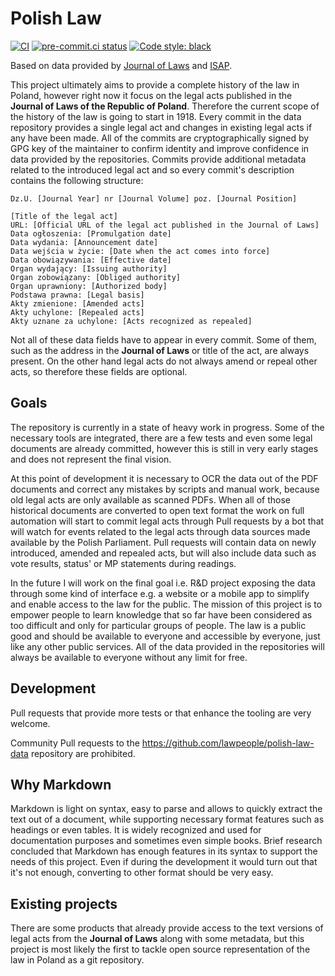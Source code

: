 # Polish Law

[![CI](https://github.com/lawpeople/polish-law/actions/workflows/ci.yml/badge.svg)](https://github.com/lawpeople/polish-law/actions/workflows/ci.yml)
[![pre-commit.ci status](https://results.pre-commit.ci/badge/github/lawpeople/polish-law/main.svg)](https://results.pre-commit.ci/latest/github/lawpeople/polish-law/main)
[![Code style: black](https://img.shields.io/badge/code%20style-black-000000.svg)](https://github.com/lawpeople/polish-law/)

Based on data provided by [Journal of Laws](https://dziennikustaw.gov.pl) and [ISAP](https://isap.sejm.gov.pl).

This project ultimately aims to provide a complete history of the law in Poland, however right now it focus on the legal acts published in the **Journal of Laws of the Republic of Poland**. Therefore the current scope of the history of the law is going to start in 1918. Every commit in the data repository provides a single legal act and changes in existing legal acts if any have been made. All of the commits are cryptographically signed by GPG key of the maintainer to confirm identity and improve confidence in data provided by the repositories. Commits provide additional metadata related to the introduced legal act and so every commit's description contains the following structure:

```
Dz.U. [Journal Year] nr [Journal Volume] poz. [Journal Position]

[Title of the legal act]
URL: [Official URL of the legal act published in the Journal of Laws]
Data ogłoszenia: [Promulgation date]
Data wydania: [Announcement date]
Data wejścia w życie: [Date when the act comes into force]
Data obowiązywania: [Effective date]
Organ wydający: [Issuing authority]
Organ zobowiązany: [Obliged authority]
Organ uprawniony: [Authorized body]
Podstawa prawna: [Legal basis]
Akty zmienione: [Amended acts]
Akty uchylone: [Repealed acts]
Akty uznane za uchylone: [Acts recognized as repealed]
```

Not all of these data fields have to appear in every commit. Some of them, such as the address in the **Journal of Laws** or title of the act, are always present. On the other hand legal acts do not always amend or repeal other acts, so therefore these fields are optional.

## Goals

The repository is currently in a state of heavy work in progress. Some of the necessary tools are integrated, there are a few tests and even some legal documents are already committed, however this is still in very early stages and does not represent the final vision.

At this point of development it is necessary to OCR the data out of the PDF documents and correct any mistakes by scripts and manual work, because old legal acts are only available as scanned PDFs. When all of those historical documents are converted to open text format the work on full automation will start to commit legal acts through Pull requests by a bot that will watch for events related to the legal acts through data sources made available by the Polish Parliament. Pull requests will contain data on newly introduced, amended and repealed acts, but will also include data such as vote results, status' or MP statements during readings.

In the future I will work on the final goal i.e. R&D project exposing the data through some kind of interface e.g. a website or a mobile app to simplify and enable access to the law for the public. The mission of this project is to empower people to learn knowledge that so far have been considered as too difficult and only for particular groups of people. The law is a public good and should be available to everyone and accessible by everyone, just like any other public services. All of the data provided in the repositories will always be available to everyone without any limit for free.

## Development

Pull requests that provide more tests or that enhance the tooling are very welcome.

Community Pull requests to the https://github.com/lawpeople/polish-law-data repository are prohibited.

## Why Markdown

Markdown is light on syntax, easy to parse and allows to quickly extract the text out of a document, while supporting necessary format features such as headings or even tables. It is widely recognized and used for documentation purposes and sometimes even simple books. Brief research concluded that Markdown has enough features in its syntax to support the needs of this project. Even if during the development it would turn out that it's not enough, converting to other format should be very easy.

## Existing projects

There are some products that already provide access to the text versions of legal acts from the **Journal of Laws** along with some metadata, but this project is most likely the first to tackle open source representation of the law in Poland as a git repository.